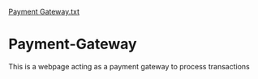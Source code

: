 [Payment Gateway.txt](https://github.com/Sukumar-G/Payment-Gateway/files/7111001/Payment.Gateway.txt)
# Payment-Gateway
This is a webpage acting as a payment gateway to process transactions
